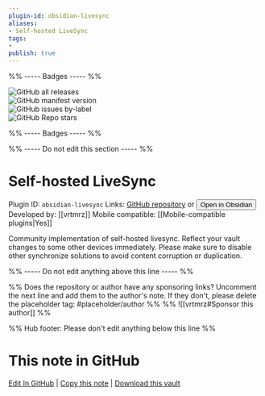 ```yaml
---
plugin-id: obsidian-livesync
aliases:
- Self-hosted LiveSync
tags: 
- 
publish: true
---
```


%% ----- Badges ----- %%

![GitHub all releases](https://img.shields.io/github/downloads/vrtmrz/obsidian-livesync/total?color=573E7A&logo=github&style=for-the-badge)   
![GitHub manifest version](https://img.shields.io/github/manifest-json/v/vrtmrz/obsidian-livesync?color=573E7A&logo=github&style=for-the-badge)   
![GitHub issues by-label](https://img.shields.io/github/issues/vrtmrz/obsidian-livesync/help%20wanted?color=573E7A&logo=github&style=for-the-badge)   
![GitHub Repo stars](https://img.shields.io/github/stars/vrtmrz/obsidian-livesync?color=573E7A&logo=github&style=for-the-badge)

%% ----- Badges ----- %%

%% ----- Do not edit this section ----- %%

# Self-hosted LiveSync

Plugin ID: `obsidian-livesync`
Links: [GitHub repository](https://github.com/vrtmrz/obsidian-livesync) or [<button id=HH>Open in Obsidian</button>](obsidian://show-plugin?id=obsidian-livesync)
Developed by: [[vrtmrz]]
Mobile compatible: [[Mobile-compatible plugins|Yes]]

Community implementation of self-hosted livesync. Reflect your vault changes to some other devices immediately. Please make sure to disable other synchronize solutions to avoid content corruption or duplication.

%% ----- Do not edit anything above this line ----- %% 

%% Does the repository or author have any sponsoring links? Uncomment the next line and add them to the author's note. If they don't, please delete the placeholder tag: #placeholder/author %%
%% ![[vrtmrz#Sponsor this author]] %%

%% Hub footer: Please don't edit anything below this line %%

# This note in GitHub

<span class="git-footer">[Edit In GitHub](https://github.dev/obsidian-community/obsidian-hub/blob/main/02%20-%20Community%20Expansions/02.05%20All%20Community%20Expansions/Plugins/obsidian-livesync.md "git-hub-edit-note") | [Copy this note](https://raw.githubusercontent.com/obsidian-community/obsidian-hub/main/02%20-%20Community%20Expansions/02.05%20All%20Community%20Expansions/Plugins/obsidian-livesync.md "git-hub-copy-note") | [Download this vault](https://github.com/obsidian-community/obsidian-hub/archive/refs/heads/main.zip "git-hub-download-vault") </span>
